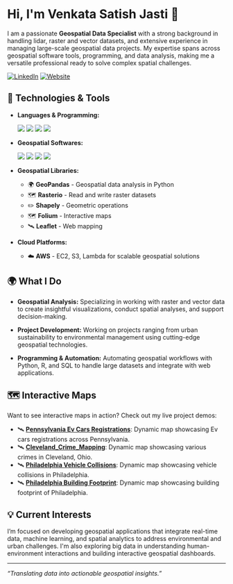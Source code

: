 # Hi, I'm Venkata Satish Jasti 👋

I am a passionate **Geospatial Data Specialist** with a strong background in handling lidar, raster and vector datasets, and extensive experience in managing large-scale geospatial data projects. My expertise spans across geospatial software tools, programming, and data analysis, making me a versatile professional ready to solve complex spatial challenges.

[![LinkedIn](https://img.shields.io/badge/LinkedIn-Connect-blue?style=for-the-badge&logo=linkedin)](https://www.linkedin.com/in/jastivenkatasatish555/)
[![Website](https://img.shields.io/badge/Website-Portfolio-blue?style=for-the-badge&logo=web)](https://venkatasatishjasti.myportfolio.com/)


## 🔧 Technologies & Tools
- **Languages & Programming:**
  <p align="left"> <img src="https://img.shields.io/badge/-Python-3776AB?style=for-the-badge&logo=python&logoColor=white" /> <img src="https://img.shields.io/badge/-R-276DC3?style=for-the-badge&logo=r&logoColor=white" /> <img src="https://img.shields.io/badge/-SQL-4479A1?style=for-the-badge&logo=postgresql&logoColor=white" /> <img src="https://img.shields.io/badge/-JavaScript-F7DF1E?style=for-the-badge&logo=javascript&logoColor=black" /> </p>

- **Geospatial Softwares:**
  <p align="left"> <img src="https://img.shields.io/badge/-ArcGIS-34A853?style=for-the-badge&logo=arcgis&logoColor=white" /> <img src="https://img.shields.io/badge/-QGIS-589632?style=for-the-badge&logo=qgis&logoColor=white" /> <img src="https://img.shields.io/badge/-Mapbox-000000?style=for-the-badge&logo=mapbox&logoColor=white" /> <img src="https://img.shields.io/badge/-CARTO-EA4F34?style=for-the-badge&logo=carto&logoColor=white" /> </p>

- **Geospatial Libraries:**
  - 🌍 **GeoPandas** - Geospatial data analysis in Python
  - 🗺️ **Rasterio** - Read and write raster datasets
  - ✏️ **Shapely** - Geometric operations
  - 🗺️ **Folium** - Interactive maps
  - 🛰️ **Leaflet** - Web mapping

- **Cloud Platforms:**
  - ☁️ **AWS** - EC2, S3, Lambda for scalable geospatial solutions

## 🌍 What I Do

- **Geospatial Analysis:** Specializing in working with raster and vector data to create insightful visualizations, conduct spatial analyses, and support decision-making.
  
- **Project Development:** Working on projects ranging from urban sustainability to environmental management using cutting-edge geospatial technologies.

- **Programming & Automation:** Automating geospatial workflows with Python, R, and SQL to handle large datasets and integrate with web applications.

## 🗺️ Interactive Maps

Want to see interactive maps in action? Check out my live project demos:
- 🛰️ [**Pennsylvania Ev Cars Registrations**](https://venkatasatishjasti.github.io/Pennsylvania_Ev_Car_Registartions-/): Dynamic map showcasing Ev cars registrations across Pennsylvania.
- 🛰️ [**Cleveland_Crime_Mapping**](https://venkatasatishjasti.github.io/Cleveland_Crime_Mapping/): Dynamic map showcasing various crimes in Cleveland, Ohio.
- 🛰️ [**Philadelphia Vehicle Collisions**](https://venkatasatishjasti.github.io/Vehicle-Collisions-in-Philadelphia/): Dynamic map showcasing vehicle collisions in Philadelphia.
- 🛰️ [**Philadelphia Building Footprint**](https://venkatasatishjasti.github.io/Building-Footprint-Philadelphia/): Dynamic map showcasing building footprint of Philadelphia.

## 💡 Current Interests

I’m focused on developing geospatial applications that integrate real-time data, machine learning, and spatial analytics to address environmental and urban challenges. I'm also exploring big data in understanding human-environment interactions and building interactive geospatial dashboards.

---

*“Translating data into actionable geospatial insights.”*
